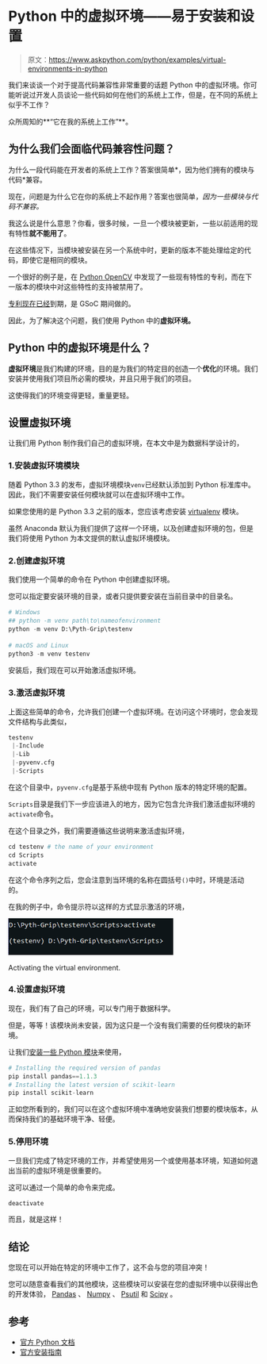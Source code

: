 # Python 中的虚拟环境——易于安装和设置

> 原文：<https://www.askpython.com/python/examples/virtual-environments-in-python>

我们来谈谈一个对于提高代码兼容性非常重要的话题 Python 中的虚拟环境。你可能听说过开发人员谈论一些代码如何在他们的系统上工作，但是，在不同的系统上似乎不工作？

众所周知的**“它在我的系统上工作”**。

## 为什么我们会面临代码兼容性问题？

为什么一段代码能在开发者的系统上工作？答案很简单*，因为他们拥有的模块与代码*兼容。

现在，问题是为什么它在你的系统上不起作用？答案也很简单，*因为一些模块与代码不兼容。*

我这么说是什么意思？你看，很多时候，一旦一个模块被更新，一些以前适用的现有特性**就不能用了**。

在这些情况下，当模块被安装在另一个系统中时，更新的版本不能处理给定的代码，即使它是相同的模块。

一个很好的例子是，在 [Python OpenCV](https://www.askpython.com/python-modules/read-images-in-python-opencv) 中发现了一些现有特性的专利，而在下一版本的模块中对这些特性的支持被禁用了。

[专利现在已经](https://github.com/opencv/opencv/wiki/GSoC_2020#idea-better-sift-in-the-main-repository)到期，是 GSoC 期间做的。

因此，为了解决这个问题，我们使用 Python 中的**虚拟环境。**

## Python 中的虚拟环境是什么？

**虚拟环境**是我们构建的环境，目的是为我们的特定目的创造一个**优化**的环境。我们安装并使用我们项目所必需的模块，并且只用于我们的项目。

这使得我们的环境变得更轻，重量更轻。

## 设置虚拟环境

让我们用 Python 制作我们自己的虚拟环境，在本文中是为数据科学设计的，

### 1.安装虚拟环境模块

随着 Python 3.3 的发布，虚拟环境模块`venv`已经默认添加到 Python 标准库中。因此，我们不需要安装任何模块就可以在虚拟环境中工作。

如果您使用的是 Python 3.3 之前的版本，您应该考虑安装 [virtualenv](https://packaging.python.org/en/latest/guides/installing-using-pip-and-virtual-environments/#installing-virtualenv) 模块。

虽然 Anaconda 默认为我们提供了这样一个环境，以及创建虚拟环境的包，但是我们将使用 Python 为本文提供的默认虚拟环境模块。

### 2.创建虚拟环境

我们使用一个简单的命令在 Python 中创建虚拟环境。

您可以指定要安装环境的目录，或者只提供要安装在当前目录中的目录名。

```py
# Windows
## python -m venv path\to\nameofenvironment
python -m venv D:\Pyth-Grip\testenv

# macOS and Linux
python3 -m venv testenv

```

安装后，我们现在可以开始激活虚拟环境。

### 3.激活虚拟环境

上面这些简单的命令，允许我们创建一个虚拟环境。在访问这个环境时，您会发现文件结构与此类似，

```py
testenv
 |-Include
 |-Lib
 |-pyvenv.cfg
 |-Scripts

```

在这个目录中，`pyvenv.cfg`是基于系统中现有 Python 版本的特定环境的配置。

`Scripts`目录是我们下一步应该进入的地方，因为它包含允许我们激活虚拟环境的`activate`命令。

在这个目录之外，我们需要遵循这些说明来激活虚拟环境，

```py
cd testenv # the name of your environment
cd Scripts
activate

```

在这个命令序列之后，您会注意到当环境的名称在圆括号`()`中时，环境是活动的。

在我的例子中，命令提示符以这样的方式显示激活的环境，

![Venv](img/f23823edbe0bf5f45ed4252e112b956b.png)

Activating the virtual environment.

### 4.设置虚拟环境

现在，我们有了自己的环境，可以专门用于数据科学。

但是，等等！该模块尚未安装，因为这只是一个没有我们需要的任何模块的新环境。

让我们[安装一些 Python 模块](https://www.askpython.com/python-modules/python-pip)来使用，

```py
# Installing the required version of pandas
pip install pandas==1.1.3
# Installing the latest version of scikit-learn 
pip install scikit-learn

```

正如您所看到的，我们可以在这个虚拟环境中准确地安装我们想要的模块版本，从而保持我们的基础环境干净、轻便。

### 5.停用环境

一旦我们完成了特定环境的工作，并希望使用另一个或使用基本环境，知道如何退出当前的虚拟环境是很重要的。

这可以通过一个简单的命令来完成。

```py
deactivate

```

而且，就是这样！

## 结论

您现在可以开始在特定的环境中工作了，这不会与您的项目冲突！

您可以随意查看我们的其他模块，这些模块可以安装在您的虚拟环境中以获得出色的开发体验， [Pandas](https://www.askpython.com/python-modules/pandas/python-pandas-module-tutorial) 、 [Numpy](https://www.askpython.com/python-modules/numpy/python-numpy-module) 、 [Psutil](https://www.askpython.com/python-modules/psutil-module) 和 [Scipy](https://www.askpython.com/python-modules/python-scipy) 。

## 参考

*   [官方 Python 文档](https://docs.python.org/3/library/venv.html)
*   [官方安装指南](https://packaging.python.org/en/latest/guides/installing-using-pip-and-virtual-environments/)